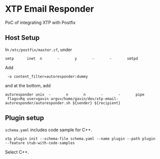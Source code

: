 # XTP Email Responder

PoC of integrating XTP with Postfix

## Host Setup

In `/etc/postfix/master.cf`, under

```
smtp      inet  n       -       y       -       -       smtpd
```

Add

```
 -o content_filter=autoresponder:dummy
```

and at the bottom, add

```
autoresponder unix  -       n       n       -       -       pipe
 flags=Rq user=gavin argv=/home/gavin/dev/xtp-email-autoresponder/autoresponder.sh ${sender} ${recipient}
```

## Plugin setup

`schema.yaml` includes code sample for C++.

```
xtp plugin init --schema-file schema.yaml --name plugin --path plugin --feature stub-with-code-samples
```

Select C++.
